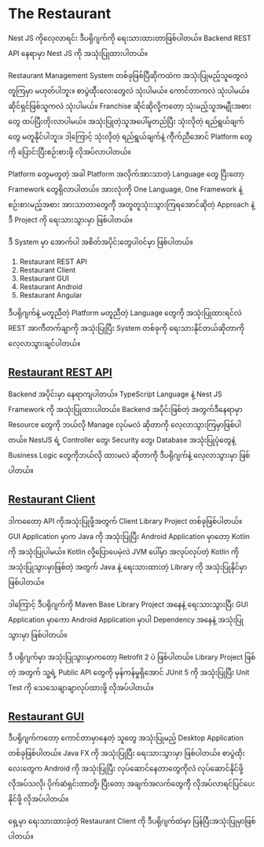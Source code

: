 # The Restaurant

Nest JS ကိုလေ့လာရင်း ဒီပရိုဂျက်ကို ရေးသားထားတာဖြစ်ပါတယ်။ Backend REST API နေရာမှာ Nest JS ကို အသုံးပြုထားပါတယ်။ 

Restaurant Management System တစ်ခုဖြစ်ပြီဆိုကထဲက အသုံးပြုမည့်သူတွေလဲ တူကြမှာ မဟုတ်ပါဘူး။ 
စာပွဲထိိုးလေးတွေလဲ သုံးပါမယ်။ ကောင်တာကလဲ သုံးပါမယ်။ ဆိုင်ရှင်ဖြစ်သူကလဲ သုံးပါမယ်။ Franchise ဆိုင်ဆိုလို့ကတော့ သုံးမည့်သူအမျိိုးအစားတွေ ထပ်ပြီးတိုးလာပါမယ်။ အသုံးပြုတဲ့သူအပေါ်မူတည်ပြီး သုံးလိုတဲ့ ရည်ရွယ်ချက်တွေ မတူနိုင်ပါဘူး။ ဒါ့ကြောင့် သုံးလိုတဲ့ ရည်ရွယ်ချက်နဲ့ ကိိုက်ညီအောင် Platform တွေကို ပြောင်းပြီးစဉ်းစားဖို့ လိုအပ်လာပါတယ်။

Platform တွေမတူတဲ့ အခါ Platform အလိုက်အားသာတဲ့ Language တွေ ပြီးတော့ Framework တွေရှိလာပါတယ်။ အားလုံးကို One Language, One Framework နဲ့ စဉ်းစားမည့်အစား အားသာတာတွေကိို အတူတူသုံးးသွားကြရအောင်ဆိုတဲ့ Approach နဲ့ ဒီ Project ကို ရေးသားသွားမှာ ဖြစ်ပါတယ်။

ဒီ System မှာ အောက်ပါ အစိတ်အပိုင်းတွေပါဝင်မှာ ဖြစ်ပါတယ်။

1. Restaurant REST API
2. Restaurant Client
3. Restaurant GUI
4. Restaurant Android
5. Restaurant Angular

ဒီပရိုဂျက်နဲ့ မတူညီတဲ့ Platform မတူညီတဲ့ Language တွေကို အသုံးပြုထားရင်လဲ REST အာကီတက်ချာကို အသုံးပြုပြီး System တစ်ခုကို ရေးသားနိုင်တယ်ဆိုတာကို လေ့လာသွားချင်ပါတယ်။

## [Restaurant REST API](restaurant-api)

Backend အပိုင်းမှာ နေရာကျပါတယ်။ TypeScript Language နဲ့ Nest JS Framework ကို အသုံးပြုထားပါတယ်။ 
Backend အပိုင်းဖြစ်တဲ့ အတွက်ဒီနေရာမှာ Resource တွေကို ဘယ်လို Manage လုပ်မလဲ ဆိုတာကို လေ့လာသွားကြမှာဖြစ်ပါတယ်။ NestJS ရဲ့ Controller တွေ၊ Security တွေ၊ Database အသုံးပြုပုံတွေနဲ့ Business Logic တွေကိုဘယ်လို ထားမလဲ ဆိုတာကို ဒီပရိုဂျက်နဲ့ လေ့လာသွားမှာ ဖြစ်ပါတယ်။

## [Restaurant Client](restaurant-client)

ဒါကတေော့ API ကိုအသုံးပြုဖို့အတွက် Client Library Project တစ်ခုဖြစ်ပါတယ်။ GUI Application မှာက Java ကို အသုံးပြုပြီး Android Application မှာတော့ Kotlin ကို အသုံးပြုပါမယ်။ Kotlin လို့ပြောပေမဲ့လဲ JVM ပေါ်မှာ အလုပ်လုပ်တဲ့ Kotlin ကို အသုံးပြုသွားမှာဖြစ်တဲ့ အတွက် Java နဲ့ ရေးသားထားတဲ့ Library ကို အသုံးပြုနိုင်မှာ ဖြစ်ပါတယ်။

ဒါကြောင့် ဒီပရိုဂျက်ကို Maven Base Library Project အနေနဲ့ ရေးသားသွားပြီး GUI Application မှာကော Android Application မှာပါ Dependency အနေနဲ့ အသုံးပြုသွားမှာ ဖြစ်ပါတယ်။

ဒီ ပရိုဂျက်မှာ အသုံးပြုသွားမှာကတော့ Retrofit 2 ပဲ ဖြစ်ပါတယ်။ Library Project ဖြစ်တဲ့ အတွက် သူ့ရဲ့ Public API တွေကို မှန်ကန်မှုရှိအောင် JUnit 5 ကို အသုံးပြုပြီး Unit Test ကို သေသေချာချာလုပ်ထားဖို့ လိုအပ်ပါတယ်။

## [Restaurant GUI](restaurant-gui)

ဒီပရိုဂျက်ကတော့ ကောင်တာမှာနေတဲ့ သူတွေ အသုံးပြုမည့် Desktop Application တစ်ခုဖြစ်ပါတယ်။ 
Java FX ကို အသုံးပြုပြီး ရေးသားသွားမှာ ဖြစ်ပါတယ်။ စာပွဲထိုးလေးတွေက Android ကို အသုံးပြုပြီး လုပ်ဆောင်နေတာတွေကိုလဲဲ လုပ်ဆောင်နိုင်ဖို့ လိုအပ်သလို၊ ပိုက်ဆံရှင်းတာတို့၊ ပြီးတော့ အချက်အလက်တွေကိို လိုအပ်လာရင်ပြင်ပေးနိုင်ဖို့ လိုအပ်ပါတယ်။

ရှေ့မှာ ရေးသားထားခဲ့တဲ့ Restaurant Client ကို ဒီပရိုဂျက်ထဲမှာ ပြန်ပြီးအသုံးပြုမှာဖြစ်ပါတယ်။
